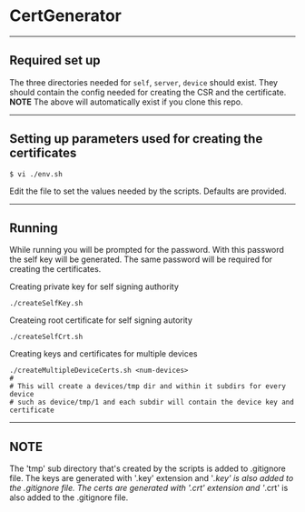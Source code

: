 # CertGenerator


-----------------
Required set up
-----------------
The three directories needed for `self`, `server`, `device` should exist.
They should contain the config needed for creating the CSR and the certificate.
**NOTE** The above will automatically exist if you clone this repo.


-----------------
Setting up parameters used for creating the certificates
-----------------
```
$ vi ./env.sh
```
Edit the file to set the values needed by the scripts.
Defaults are provided.


-----------------
Running
-----------------
While running you will be prompted for the password.
With this password the self key will be generated.
The same password will be required for creating the certificates.

Creating private key for self signing authority
```
./createSelfKey.sh
```
Createing root certificate for self signing autority
```
./createSelfCrt.sh
```

Creating keys and certificates for multiple devices
```
./createMultipleDeviceCerts.sh <num-devices>
#
# This will create a devices/tmp dir and within it subdirs for every device
# such as device/tmp/1 and each subdir will contain the device key and certificate
```

-----------------
NOTE
-----------------
The 'tmp' sub directory that's created by the scripts is added to .gitignore file.
The keys are generated with '.key' extension and '*.key' is also added to the .gitignore file.
The certs are generated with '.crt' extension and '*.crt' is also added to the .gitignore file.
